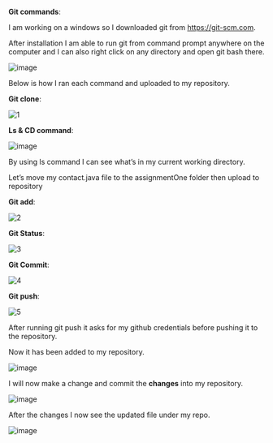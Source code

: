 **Git commands**: 

I am working on a windows so I downloaded git from https://git-scm.com. 

After installation I am able to run git from command prompt anywhere on the computer and I can also right click on any directory and open git bash there.

![image](https://user-images.githubusercontent.com/77127829/125734571-384a1c6f-3d92-405b-a863-f810d2c430ce.png)


Below is how I ran each command and uploaded to my repository. 

**Git clone**: 


![1](https://user-images.githubusercontent.com/77127829/125733720-34a24f35-9729-49d6-84e6-4e7ce1d8ea7a.gif)


**Ls & CD command**:


![image](https://user-images.githubusercontent.com/77127829/125733764-11d04e23-ef2b-4456-8c6f-d86e686ad35e.png)

By using ls command I can see what’s in my current working directory.


Let’s move my contact.java file to the assignmentOne folder then upload to repository 

**Git add**:


![2](https://user-images.githubusercontent.com/77127829/125733781-40f9d70e-0470-4c4e-8174-d6b0873dc8a0.gif)



**Git Status**:


![3](https://user-images.githubusercontent.com/77127829/125734051-cdce1ae1-1d4f-4d10-aea2-9e33d1d53499.gif)



**Git Commit**:


![4](https://user-images.githubusercontent.com/77127829/125734087-f67cf8e2-1a13-4539-86a0-25d13d13f748.gif)




**Git push**:


![5](https://user-images.githubusercontent.com/77127829/125734094-4b5ec76d-d64b-4402-880c-5dfd3b969967.gif)




After running git push it asks for my github credentials before pushing it to the repository.

 
Now it has been added to my repository.

![image](https://user-images.githubusercontent.com/77127829/125734279-cd1b9095-aea2-4afa-9c9c-bc8a2b1dd295.png)


I will now make a change and commit the **changes** into my repository. 

![image](https://user-images.githubusercontent.com/77127829/125734299-79ed7b3a-8e51-48ec-b710-0cf4c658c8ec.png)


After the changes I now see the updated file under my repo. 

![image](https://user-images.githubusercontent.com/77127829/125734324-2b5e538a-188d-4cc9-9a3f-d52ea7b24857.png)


